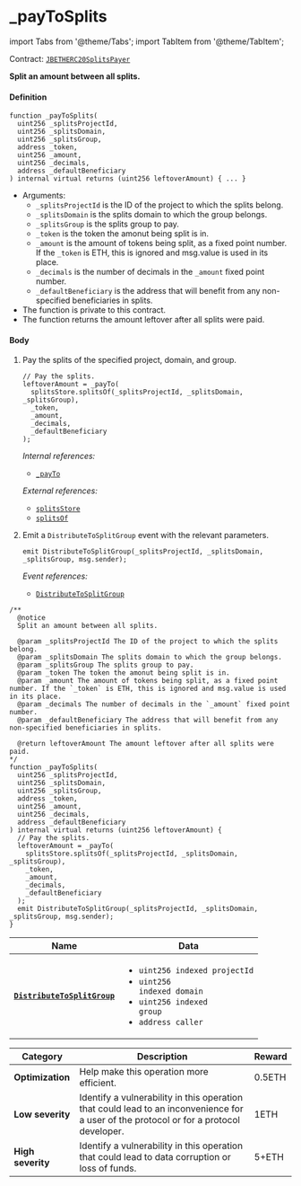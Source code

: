 # _payToSplits

import Tabs from '@theme/Tabs';
import TabItem from '@theme/TabItem';

Contract: [`JBETHERC20SplitsPayer`](/v4/deprecated/v2/contracts/or-utilities/jbetherc20splitspayer/README.md)

<Tabs>
<TabItem value="Step by step" label="Step by step">

**Split an amount between all splits.**

#### Definition

```
function _payToSplits(
  uint256 _splitsProjectId,
  uint256 _splitsDomain,
  uint256 _splitsGroup,
  address _token,
  uint256 _amount,
  uint256 _decimals,
  address _defaultBeneficiary
) internal virtual returns (uint256 leftoverAmount) { ... }
```

* Arguments:
  * `_splitsProjectId` is the ID of the project to which the splits belong.
  * `_splitsDomain` is the splits domain to which the group belongs.
  * `_splitsGroup` is the splits group to pay.
  * `_token` is the token the amonut being split is in.
  * `_amount` is the amount of tokens being split, as a fixed point number. If the `_token` is ETH, this is ignored and msg.value is used in its place.
  * `_decimals` is the number of decimals in the `_amount` fixed point number.
  * `_defaultBeneficiary` is the address that will benefit from any non-specified beneficiaries in splits.
* The function is private to this contract.
* The function returns the amount leftover after all splits were paid.

#### Body

1.  Pay the splits of the specified project, domain, and group.

    ```
    // Pay the splits.
    leftoverAmount = _payTo(
      splitsStore.splitsOf(_splitsProjectId, _splitsDomain, _splitsGroup),
      _token,
      _amount,
      _decimals,
      _defaultBeneficiary
    );
    ```

    _Internal references:_

    * [`_payTo`](/v4/deprecated/v2/contracts/or-utilities/jbetherc20splitspayer/write/-_payto.md)

    _External references:_

    * [`splitsStore`](/v4/deprecated/v2/contracts/or-utilities/jbetherc20splitspayer/properties/splitsstore.md)
    * [`splitsOf`](/v4/deprecated/v2/contracts/jbsplitsstore/read/splitsof.md)

2.  Emit a `DistributeToSplitGroup` event with the relevant parameters.

    ```
    emit DistributeToSplitGroup(_splitsProjectId, _splitsDomain, _splitsGroup, msg.sender);
    ```

    _Event references:_

    * [`DistributeToSplitGroup`](/v4/deprecated/v2/contracts/or-utilities/jbetherc20splitspayer/events/distributetosplitgroup.md)

</TabItem>

<TabItem value="Code" label="Code">

```
/**
  @notice
  Split an amount between all splits.

  @param _splitsProjectId The ID of the project to which the splits belong.
  @param _splitsDomain The splits domain to which the group belongs.
  @param _splitsGroup The splits group to pay.
  @param _token The token the amonut being split is in.
  @param _amount The amount of tokens being split, as a fixed point number. If the `_token` is ETH, this is ignored and msg.value is used in its place.
  @param _decimals The number of decimals in the `_amount` fixed point number.
  @param _defaultBeneficiary The address that will benefit from any non-specified beneficiaries in splits.

  @return leftoverAmount The amount leftover after all splits were paid.
*/
function _payToSplits(
  uint256 _splitsProjectId,
  uint256 _splitsDomain,
  uint256 _splitsGroup,
  address _token,
  uint256 _amount,
  uint256 _decimals,
  address _defaultBeneficiary
) internal virtual returns (uint256 leftoverAmount) {
  // Pay the splits.
  leftoverAmount = _payTo(
    splitsStore.splitsOf(_splitsProjectId, _splitsDomain, _splitsGroup),
    _token,
    _amount,
    _decimals,
    _defaultBeneficiary
  );
  emit DistributeToSplitGroup(_splitsProjectId, _splitsDomain, _splitsGroup, msg.sender);
}
```
</TabItem>

<TabItem value="Events" label="Events">

| Name                                                                          | Data                                                                                          |
| ----------------------------------------------------------------------------- | --------------------------------------------------------------------------------------------- |
| [**`DistributeToSplitGroup`**](/v4/deprecated/v2/contracts/or-utilities/jbetherc20splitspayer/events/distributetosplitgroup.md)                                                                          | <ul><li><code>uint256 indexed projectId</code></li><li><code>uint256 indexed domain</code></li><li><code>uint256 indexed group</code></li><li><code>address caller</code></li></ul>                  |

</TabItem>

<TabItem value="Bug bounty" label="Bug bounty">

| Category          | Description                                                                                                                            | Reward |
| ----------------- | -------------------------------------------------------------------------------------------------------------------------------------- | ------ |
| **Optimization**  | Help make this operation more efficient.                                                                                               | 0.5ETH |
| **Low severity**  | Identify a vulnerability in this operation that could lead to an inconvenience for a user of the protocol or for a protocol developer. | 1ETH   |
| **High severity** | Identify a vulnerability in this operation that could lead to data corruption or loss of funds.                                        | 5+ETH  |

</TabItem>
</Tabs>
